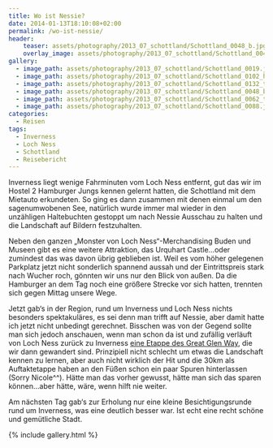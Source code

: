 ```yaml
---
title: Wo ist Nessie?
date: 2014-01-13T18:10:08+02:00
permalink: /wo-ist-nessie/
header:
    teaser: assets/photography/2013_07_schottland/Schottland_0048_b.jpg
    overlay_image: assets/photography/2013_07_schottland/Schottland_0048_b.jpg
gallery:
  - image_path: assets/photography/2013_07_schottland/Schottland_0019.jpg
  - image_path: assets/photography/2013_07_schottland/Schottland_0102_hdr.jpg
  - image_path: assets/photography/2013_07_schottland/Schottland_0132_tonemapped_bw.jpg
  - image_path: assets/photography/2013_07_schottland/Schottland_0048_b.jpg
  - image_path: assets/photography/2013_07_schottland/Schottland_0062_tonemapped.jpg
  - image_path: assets/photography/2013_07_schottland/Schottland_0088.jpg
categories:
  - Reisen
tags:
  - Inverness
  - Loch Ness
  - Schottland
  - Reisebericht
---
```


Inverness liegt wenige Fahrminuten vom Loch Ness entfernt, gut das wir im Hostel 2 Hamburger Jungs kennen gelernt hatten, 
die Schottland mit dem Mietauto erkundeten. So ging es dann zusammen mit denen einmal um den sagenumwobenen See, 
natürlich wurde immer mal wieder in den unzähligen Haltebuchten gestoppt um nach Nessie Ausschau zu halten und die Landschaft auf Bildern festzuhalten.

Neben den ganzen „Monster von Loch Ness“-Merchandising Buden und Museen gibt es eine weitere Attraktion, 
das Urquhart Castle…oder zumindest das was davon übrig geblieben ist. Weil es vom höher gelegenen Parkplatz jetzt 
nicht sonderlich spannend aussah und der Eintrittspreis stark nach Wucher roch, gönnten wir uns nur den Blick von außen. 
Da die Hamburger an dem Tag noch eine größere Strecke vor sich hatten, trennten sich gegen Mittag unsere Wege.

Jetzt gab‘s in der Region, rund um Inverness und Loch Ness nichts besonders spektakuläres, 
es sei denn man trifft auf Nessie, aber damit hatte ich jetzt nicht unbedingt gerechnet. 
Bisschen was von der Gegend sollte man sich jedoch anschauen, wenn man schon da ist und zufällig verläuft von Loch Ness 
zurück zu Inverness [eine Etappe des Great Glen Way](http://www.walkhighlands.co.uk/lochness/drumnadrochit-inverness.shtml), 
die wir dann gewandert sind. Prinzipiell nicht schlecht um etwas die Landschaft kennen zu lernen, 
aber auch nicht wirklich der Hit und die 30km als Auftaktetappe haben an den Füßen schon ein paar Spuren hinterlassen (Sorry Nicole^^). 
Hätte man das vorher gewusst, hätte man sich das sparen können…aber hätte, wäre, wenn hilft nie weiter.

Am nächsten Tag gab‘s zur Erholung nur eine kleine Besichtigungsrunde rund um Inverness, was eine deutlich besser war. 
Ist echt eine recht schöne und gemütliche Stadt.

{% include gallery.html %}
